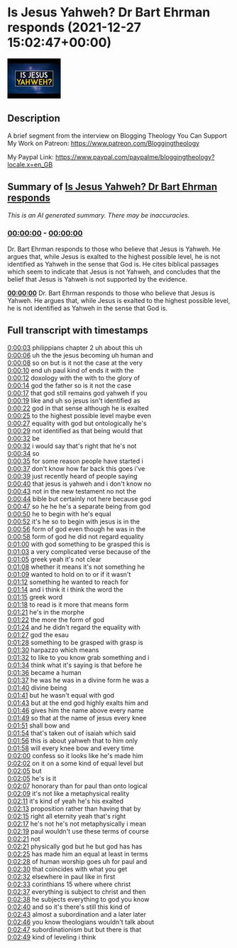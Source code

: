 # Is Jesus Yahweh? Dr Bart Ehrman responds (2021-12-27 15:02:47+00:00)

![alt Is Jesus Yahweh? Dr Bart Ehrman responds](J6V8qXHw1fI.jpg "Is Jesus Yahweh? Dr Bart Ehrman responds")

## Description

A brief segment from the interview on Blogging Theology
You Can Support My Work on Patreon:
https://www.patreon.com/Bloggingtheology

My Paypal Link: 
https://www.paypal.com/paypalme/bloggingtheology?locale.x=en_GB

## Summary of [Is Jesus Yahweh? Dr Bart Ehrman responds](https://www.youtube.com/watch?v=J6V8qXHw1fI)


*This is an AI generated summary. There may be inaccuracies. [](/)*

### [00:00:00](https://www.youtube.com/watch?v=J6V8qXHw1fI&t=0) - [00:00:00](https://www.youtube.com/watch?v=J6V8qXHw1fI&t=0)

Dr. Bart Ehrman responds to those who believe that Jesus is Yahweh. He argues that, while Jesus is exalted to the highest possible level, he is not identified as Yahweh in the sense that God is. He cites biblical passages which seem to indicate that Jesus is not Yahweh, and concludes that the belief that Jesus is Yahweh is not supported by the evidence.

**[00:00:00](https://www.youtube.com/watch?v=J6V8qXHw1fI&t=0)**  Dr. Bart Ehrman responds to those who believe that Jesus is Yahweh. He argues that, while Jesus is exalted to the highest possible level, he is not identified as Yahweh in the sense that God is.

## Full transcript with timestamps

[0:00:03](https://youtu.be/J6V8qXHw1fI?t=3) philippians chapter 2 uh about this uh  
[0:00:06](https://youtu.be/J6V8qXHw1fI?t=6) uh the the jesus becoming uh human and  
[0:00:08](https://youtu.be/J6V8qXHw1fI?t=8) so on but is it not the case at the very  
[0:00:10](https://youtu.be/J6V8qXHw1fI?t=10) end uh paul kind of ends it with the  
[0:00:12](https://youtu.be/J6V8qXHw1fI?t=12) doxology with the with to the glory of  
[0:00:14](https://youtu.be/J6V8qXHw1fI?t=14) god the father so is it not the case  
[0:00:17](https://youtu.be/J6V8qXHw1fI?t=17) that god still remains god yahweh if you  
[0:00:19](https://youtu.be/J6V8qXHw1fI?t=19) like and uh so jesus isn't identified as  
[0:00:22](https://youtu.be/J6V8qXHw1fI?t=22) god in that sense although he is exalted  
[0:00:25](https://youtu.be/J6V8qXHw1fI?t=25) to the highest possible level maybe even  
[0:00:27](https://youtu.be/J6V8qXHw1fI?t=27) equality with god but ontologically he's  
[0:00:29](https://youtu.be/J6V8qXHw1fI?t=29) not identified as that being would that  
[0:00:32](https://youtu.be/J6V8qXHw1fI?t=32) be  
[0:00:32](https://youtu.be/J6V8qXHw1fI?t=32) i would say that's right that he's not  
[0:00:34](https://youtu.be/J6V8qXHw1fI?t=34) so  
[0:00:35](https://youtu.be/J6V8qXHw1fI?t=35) for some reason people have started i  
[0:00:37](https://youtu.be/J6V8qXHw1fI?t=37) don't know how far back this goes i've  
[0:00:39](https://youtu.be/J6V8qXHw1fI?t=39) just recently heard of people saying  
[0:00:40](https://youtu.be/J6V8qXHw1fI?t=40) that jesus is yahweh and i don't know no  
[0:00:43](https://youtu.be/J6V8qXHw1fI?t=43) not in the new testament no not the  
[0:00:44](https://youtu.be/J6V8qXHw1fI?t=44) bible but certainly not here because god  
[0:00:47](https://youtu.be/J6V8qXHw1fI?t=47) so he he he's a separate being from god  
[0:00:50](https://youtu.be/J6V8qXHw1fI?t=50) he to begin with he's equal  
[0:00:52](https://youtu.be/J6V8qXHw1fI?t=52) it's he so to begin with jesus is in the  
[0:00:56](https://youtu.be/J6V8qXHw1fI?t=56) form of god even though he was in the  
[0:00:58](https://youtu.be/J6V8qXHw1fI?t=58) form of god he did not regard equality  
[0:01:00](https://youtu.be/J6V8qXHw1fI?t=60) with god something to be grasped this is  
[0:01:03](https://youtu.be/J6V8qXHw1fI?t=63) a very complicated verse because of the  
[0:01:05](https://youtu.be/J6V8qXHw1fI?t=65) greek yeah it's not clear  
[0:01:08](https://youtu.be/J6V8qXHw1fI?t=68) whether it means it's not something he  
[0:01:09](https://youtu.be/J6V8qXHw1fI?t=69) wanted to hold on to or if it wasn't  
[0:01:12](https://youtu.be/J6V8qXHw1fI?t=72) something he wanted to reach for  
[0:01:14](https://youtu.be/J6V8qXHw1fI?t=74) and i think it i think the word the  
[0:01:15](https://youtu.be/J6V8qXHw1fI?t=75) greek word  
[0:01:18](https://youtu.be/J6V8qXHw1fI?t=78) to read is it more that means form  
[0:01:21](https://youtu.be/J6V8qXHw1fI?t=81) he's in the morphe  
[0:01:22](https://youtu.be/J6V8qXHw1fI?t=82) the more the form of god  
[0:01:24](https://youtu.be/J6V8qXHw1fI?t=84) and he didn't regard the equality with  
[0:01:27](https://youtu.be/J6V8qXHw1fI?t=87) god the esau  
[0:01:28](https://youtu.be/J6V8qXHw1fI?t=88) something to be grasped with grasp is  
[0:01:30](https://youtu.be/J6V8qXHw1fI?t=90) harpazzo which means  
[0:01:32](https://youtu.be/J6V8qXHw1fI?t=92) to like to you know grab something and i  
[0:01:34](https://youtu.be/J6V8qXHw1fI?t=94) think what it's saying is that before he  
[0:01:36](https://youtu.be/J6V8qXHw1fI?t=96) became a human  
[0:01:37](https://youtu.be/J6V8qXHw1fI?t=97) he was he was in a divine form he was a  
[0:01:40](https://youtu.be/J6V8qXHw1fI?t=100) divine being  
[0:01:41](https://youtu.be/J6V8qXHw1fI?t=101) but he wasn't equal with god  
[0:01:43](https://youtu.be/J6V8qXHw1fI?t=103) but at the end god highly exalts him and  
[0:01:46](https://youtu.be/J6V8qXHw1fI?t=106) gives him the name above every name  
[0:01:49](https://youtu.be/J6V8qXHw1fI?t=109) so that at the name of jesus every knee  
[0:01:51](https://youtu.be/J6V8qXHw1fI?t=111) shall bow and  
[0:01:54](https://youtu.be/J6V8qXHw1fI?t=114) that's taken out of isaiah which said  
[0:01:56](https://youtu.be/J6V8qXHw1fI?t=116) this is about yahweh that to him only  
[0:01:58](https://youtu.be/J6V8qXHw1fI?t=118) will every knee bow and every time  
[0:02:00](https://youtu.be/J6V8qXHw1fI?t=120) confess so it looks like he's made him  
[0:02:02](https://youtu.be/J6V8qXHw1fI?t=122) on it on a some kind of equal level but  
[0:02:05](https://youtu.be/J6V8qXHw1fI?t=125) but  
[0:02:05](https://youtu.be/J6V8qXHw1fI?t=125) he's is it  
[0:02:07](https://youtu.be/J6V8qXHw1fI?t=127) honorary than for paul than onto logical  
[0:02:09](https://youtu.be/J6V8qXHw1fI?t=129) it's not like a metaphysical reality  
[0:02:11](https://youtu.be/J6V8qXHw1fI?t=131) it's kind of yeah he's his exalted  
[0:02:13](https://youtu.be/J6V8qXHw1fI?t=133) proposition rather than having that by  
[0:02:15](https://youtu.be/J6V8qXHw1fI?t=135) right all eternity yeah that's right  
[0:02:17](https://youtu.be/J6V8qXHw1fI?t=137) he's not he's not metaphysically i mean  
[0:02:19](https://youtu.be/J6V8qXHw1fI?t=139) paul wouldn't use these terms of course  
[0:02:21](https://youtu.be/J6V8qXHw1fI?t=141) not  
[0:02:21](https://youtu.be/J6V8qXHw1fI?t=141) physically god but he but god has has  
[0:02:25](https://youtu.be/J6V8qXHw1fI?t=145) has made him an equal at least in terms  
[0:02:28](https://youtu.be/J6V8qXHw1fI?t=148) of human worship goes uh for paul and  
[0:02:30](https://youtu.be/J6V8qXHw1fI?t=150) that coincides with what you get  
[0:02:32](https://youtu.be/J6V8qXHw1fI?t=152) elsewhere in paul like in first  
[0:02:33](https://youtu.be/J6V8qXHw1fI?t=153) corinthians 15 where where christ  
[0:02:37](https://youtu.be/J6V8qXHw1fI?t=157) everything is subject to christ and then  
[0:02:38](https://youtu.be/J6V8qXHw1fI?t=158) he subjects everything to god you know  
[0:02:40](https://youtu.be/J6V8qXHw1fI?t=160) and so it's there's still this kind of  
[0:02:43](https://youtu.be/J6V8qXHw1fI?t=163) almost a subordination and a later later  
[0:02:46](https://youtu.be/J6V8qXHw1fI?t=166) you know theologians wouldn't talk about  
[0:02:47](https://youtu.be/J6V8qXHw1fI?t=167) subordinationism but but there is that  
[0:02:49](https://youtu.be/J6V8qXHw1fI?t=169) kind of leveling i think  
